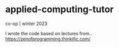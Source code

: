 # applied-computing-tutor
co-op | winter 2023

I wrote the code based on lectures from..
https://zenofprogramming.thinkific.com/
